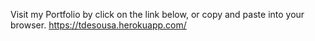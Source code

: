 Visit my Portfolio by click on the link below, or copy and paste into your browser.
https://tdesousa.herokuapp.com/
